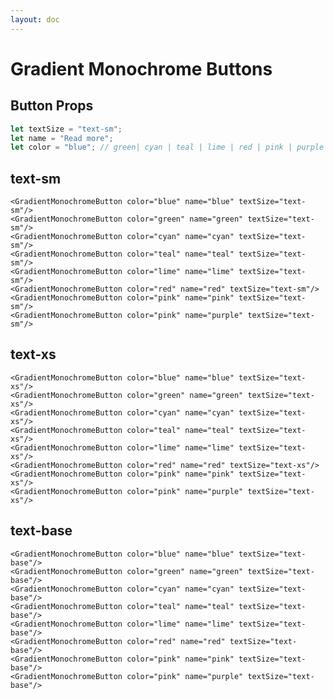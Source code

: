 ```yaml
---
layout: doc
---
```


<script>
  import { GradientMonochromeButton } from "svelte-flow";
</script>


<h1 class="text-3xl w-full mb-8 text-gray-900 dark:text-white">Gradient Monochrome Buttons</h1>

<h2 class="text-2xl w-full text-gray-900 dark:text-white">Button Props</h2>

```js
let textSize = "text-sm";
let name = "Read more";
let color = "blue"; // green| cyan | teal | lime | red | pink | purple
```

<h2 class="text-2xl w-full dark:text-white mt-8">text-sm</h2>


<div class="rounded-xl w-full my-4 mx-auto bg-gradient-to-r bg-white dark:bg-gray-900 border border-gray-200 dark:border-gray-700 p-2 sm:p-6">
<GradientMonochromeButton color="blue" name="blue" textSize="text-sm"/>
<GradientMonochromeButton color="green" name="green" textSize="text-sm"/>
<GradientMonochromeButton color="cyan" name="cyan" textSize="text-sm"/>
<GradientMonochromeButton color="teal" name="teal" textSize="text-sm"/>
<GradientMonochromeButton color="lime" name="lime" textSize="text-sm"/>
<GradientMonochromeButton color="red" name="red" textSize="text-sm"/>
<GradientMonochromeButton color="pink" name="pink" textSize="text-sm"/>
<GradientMonochromeButton color="pink" name="purple" textSize="text-sm"/>
</div>

```svelte
<GradientMonochromeButton color="blue" name="blue" textSize="text-sm"/>
<GradientMonochromeButton color="green" name="green" textSize="text-sm"/>
<GradientMonochromeButton color="cyan" name="cyan" textSize="text-sm"/>
<GradientMonochromeButton color="teal" name="teal" textSize="text-sm"/>
<GradientMonochromeButton color="lime" name="lime" textSize="text-sm"/>
<GradientMonochromeButton color="red" name="red" textSize="text-sm"/>
<GradientMonochromeButton color="pink" name="pink" textSize="text-sm"/>
<GradientMonochromeButton color="pink" name="purple" textSize="text-sm"/>
```

<h2 class="text-2xl w-full dark:text-white mt-8">text-xs</h2>


<div class="rounded-xl w-full my-4 mx-auto bg-gradient-to-r bg-white dark:bg-gray-900 border border-gray-200 dark:border-gray-700 p-2 sm:p-6">
<GradientMonochromeButton color="blue" name="blue" textSize="text-xs"/>
<GradientMonochromeButton color="green" name="green" textSize="text-xs"/>
<GradientMonochromeButton color="cyan" name="cyan" textSize="text-xs"/>
<GradientMonochromeButton color="teal" name="teal" textSize="text-xs"/>
<GradientMonochromeButton color="lime" name="lime" textSize="text-xs"/>
<GradientMonochromeButton color="red" name="red" textSize="text-xs"/>
<GradientMonochromeButton color="pink" name="pink" textSize="text-xs"/>
<GradientMonochromeButton color="pink" name="purple" textSize="text-xs"/>
</div>

```svelte
<GradientMonochromeButton color="blue" name="blue" textSize="text-xs"/>
<GradientMonochromeButton color="green" name="green" textSize="text-xs"/>
<GradientMonochromeButton color="cyan" name="cyan" textSize="text-xs"/>
<GradientMonochromeButton color="teal" name="teal" textSize="text-xs"/>
<GradientMonochromeButton color="lime" name="lime" textSize="text-xs"/>
<GradientMonochromeButton color="red" name="red" textSize="text-xs"/>
<GradientMonochromeButton color="pink" name="pink" textSize="text-xs"/>
<GradientMonochromeButton color="pink" name="purple" textSize="text-xs"/>
```

<h2 class="text-2xl w-full dark:text-white mt-8">text-base</h2>

<div class="rounded-xl w-full my-4 mx-auto bg-gradient-to-r bg-white dark:bg-gray-900 border border-gray-200 dark:border-gray-700 p-2 sm:p-6">
<GradientMonochromeButton color="blue" name="blue" textSize="text-base"/>
<GradientMonochromeButton color="green" name="green" textSize="text-base"/>
<GradientMonochromeButton color="cyan" name="cyan" textSize="text-base"/>
<GradientMonochromeButton color="teal" name="teal" textSize="text-base"/>
<GradientMonochromeButton color="lime" name="lime" textSize="text-base"/>
<GradientMonochromeButton color="red" name="red" textSize="text-base"/>
<GradientMonochromeButton color="pink" name="pink" textSize="text-base"/>
<GradientMonochromeButton color="pink" name="purple" textSize="text-base"/>
</div>

```svelte
<GradientMonochromeButton color="blue" name="blue" textSize="text-base"/>
<GradientMonochromeButton color="green" name="green" textSize="text-base"/>
<GradientMonochromeButton color="cyan" name="cyan" textSize="text-base"/>
<GradientMonochromeButton color="teal" name="teal" textSize="text-base"/>
<GradientMonochromeButton color="lime" name="lime" textSize="text-base"/>
<GradientMonochromeButton color="red" name="red" textSize="text-base"/>
<GradientMonochromeButton color="pink" name="pink" textSize="text-base"/>
<GradientMonochromeButton color="pink" name="purple" textSize="text-base"/>
```